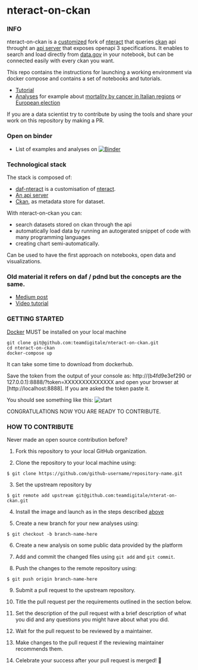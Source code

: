# nteract-on-ckan

### INFO

nteract-on-ckan is a [customized](https://github.com/teamdigitale/daf-nteract) fork of [nteract](https://nteract.io/) that
queries [ckan](https://ckan.org/) api throught an [api server](https://github.com/teamdigitale/pdnd-openapi-server) that exposes openapi 3 specifications. It enables to search and load directly from [data.gov](https://data.gov) in your notebook, but can be connected easily with every ckan you want.

This repo contains the instructions for launching a working environment via docker compose and contains a set of notebooks and tutorials.

- [Tutorial](notebooks-example/tutorial.ipynb)
- [Analyses](notebooks-example/) for example about [mortality by cancer in Italian regions](notebooks-example/italy_mortality.ipynb) or [European election](notebooks-example/eu_elections_2019_italy.ipynb)

If you are a data scientist try to contribute by using the tools and share your work on this repository by making a PR.

### Open on binder

- List of examples and analyses on [![Binder](https://mybinder.org/badge_logo.svg)](https://mybinder.org/v2/gh/teamdigitale/nteract-on-ckan-on-ckan/master?urlpath=%2Fnteract%2Fedit)

### Technological stack

The stack is composed of:

- [daf-nteract](https://github.com/teamdigitale/daf-nteract) is a customisation of [nteract](https://nteract.io/).
- [An api server](https://github.com/teamdigitale/pdnd-openapi-server)
- [Ckan](https://data.gov/), as metadata store for dataset.

With nteract-on-ckan you can:

- search datasets stored on ckan
  through the api
- automatically load data by running an autogerated snippet of code with many programming languages
- creating chart semi-automatically.

Can be used to have the first
approach on notebooks, open data and visualizations.

### Old material it refers on daf / pdnd but the concepts are the same.

- [Medium post](https://blog.nteract.io/creating-a-platform-for-querying-open-datasets-with-pdnd-nteract-6ac8107828f7)
- [Video tutorial](https://www.youtube.com/watch?v=nlZnYcz66YE)

### GETTING STARTED

[Docker](https://www.docker.com/) MUST be installed on your local machine

```
git clone git@github.com:teamdigitale/nteract-on-ckan.git
cd nteract-on-ckan
docker-compose up
```

It can take some time to download from dockerhub.

Save the token from the output of your console as:
http://(b4fd9e3ef290 or 127.0.0.1):8888/?token=XXXXXXXXXXXXXX
and open your browser at [http://localhost:8888]. If you are asked the token paste it.

You should see something like this:
![start](https://raw.githubusercontent.com/teamdigitale/nterat-on-ckan/master/img/nterat-on-ckan-home.png)

CONGRATULATIONS NOW YOU ARE READY TO CONTRIBUTE.

### HOW TO CONTRIBUTE

Never made an open source contribution before?

1.  Fork this repository to your local GitHub organization.

2.  Clone the repository to your local machine using:

```
$ git clone https://github.com/github-username/repository-name.git
```

3. Set the upstream repository by

```
$ git remote add upstream git@github.com:teamdigitale/nterat-on-ckan.git
```

4.  Install the image and launch as in the steps described [above](https://github.com/teamdigitale/nterat-on-ckan)

5.  Create a new branch for your new analyses using:

```
$ git checkout -b branch-name-here
```

6.  Create a new analysis on some public data provided by the platform

7.  Add and commit the changed files using `git add` and `git commit`.

8.  Push the changes to the remote repository using:

```
$ git push origin branch-name-here
```

9. Submit a pull request to the upstream repository.

10. Title the pull request per the requirements outlined in the section below.

11. Set the description of the pull request with a brief description of what you did and any questions you might have about what you did.

12. Wait for the pull request to be reviewed by a maintainer.

13. Make changes to the pull request if the reviewing maintainer recommends them.

14. Celebrate your success after your pull request is merged! :tada:
